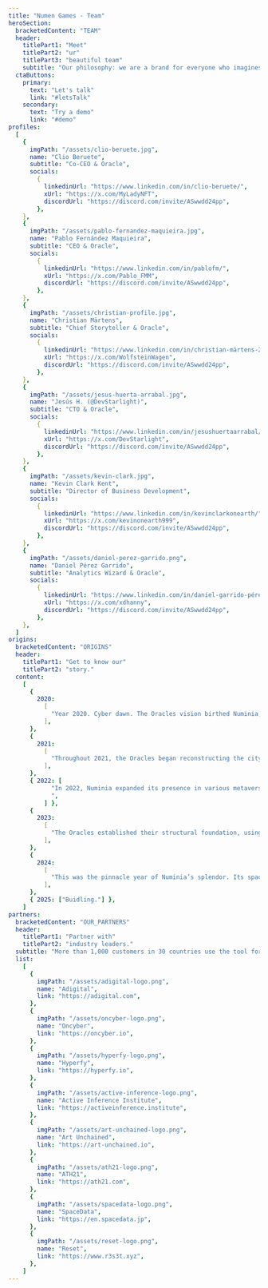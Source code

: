```yaml
---
title: "Numen Games - Team"
heroSection:
  bracketedContent: "TEAM"
  header:
    titlePart1: "Meet"
    titlePart2: "ur"
    titlePart3: "beautiful team"
    subtitle: "Our philosophy: we are a brand for everyone who imagines without limits."
  ctaButtons:
    primary:
      text: "Let's talk"
      link: "#letsTalk"
    secondary:
      text: "Try a demo"
      link: "#demo"
profiles:
  [
    {
      imgPath: "/assets/clio-beruete.jpg",
      name: "Clio Beruete",
      subtitle: "Co-CEO & Oracle",
      socials:
        {
          linkedinUrl: "https://www.linkedin.com/in/clio-beruete/",
          xUrl: "https://x.com/MyLadyNFT",
          discordUrl: "https://discord.com/invite/ASwwdd24pp",
        },
    },
    {
      imgPath: "/assets/pablo-fernandez-maquieira.jpg",
      name: "Pablo Fernández Maquieira",
      subtitle: "CEO & Oracle",
      socials:
        {
          linkedinUrl: "https://www.linkedin.com/in/pablofm/",
          xUrl: "https://x.com/Pablo_FMM",
          discordUrl: "https://discord.com/invite/ASwwdd24pp",
        },
    },
    {
      imgPath: "/assets/christian-profile.jpg",
      name: "Christian Märtens",
      subtitle: "Chief Storyteller & Oracle",
      socials:
        {
          linkedinUrl: "https://www.linkedin.com/in/christian-märtens-23471750/",
          xUrl: "https://x.com/WolfsteinWagen",
          discordUrl: "https://discord.com/invite/ASwwdd24pp",
        },
    },
    {
      imgPath: "/assets/jesus-huerta-arrabal.jpg",
      name: "Jesús H. (@DevStarlight)",
      subtitle: "CTO & Oracle",
      socials:
        {
          linkedinUrl: "https://www.linkedin.com/in/jesushuertaarrabal/",
          xUrl: "https://x.com/DevStarlight",
          discordUrl: "https://discord.com/invite/ASwwdd24pp",
        },
    },
    {
      imgPath: "/assets/kevin-clark.jpg",
      name: "Kevin Clark Kent",
      subtitle: "Director of Business Development",
      socials:
        {
          linkedinUrl: "https://www.linkedin.com/in/kevinclarkonearth/",
          xUrl: "https://x.com/kevinonearth999",
          discordUrl: "https://discord.com/invite/ASwwdd24pp",
        },
    },
    {
      imgPath: "/assets/daniel-perez-garrido.png",
      name: "Daniel Pérez Garrido",
      subtitle: "Analytics Wizard & Oracle",
      socials:
        {
          linkedinUrl: "https://www.linkedin.com/in/daniel-garrido-pérez/",
          xUrl: "https://x.com/xdhanny",
          discordUrl: "https://discord.com/invite/ASwwdd24pp",
        },
    },
  ]
origins:
  bracketedContent: "ORIGINS"
  header:
    titlePart1: "Get to know our"
    titlePart2: "story."
  content:
    [
      {
        2020:
          [
            "Year 2020. Cyber dawn. The Oracles vision birthed Numinia, a quest to level up organizations through digital interaction and gaming at the metaverse, inspired by role-playing adventures with passion for shaping the future for the ones to come.",
          ],
      },
      {
        2021:
          [
            "Throughout 2021, the Oracles began reconstructing the city of Numinia, recovering its history and legends from obscurity and creating its first digital records in the form of news. Guilds and factions were established in visionary spaces.",
          ],
      },
      { 2022: [
            "In 2022, Numinia expanded its presence in various metaverses and virtual environments, developing its first adventures and minigames by leveraging the resources of these visionary spaces. Initial gamified experiences were introduced on Discord.
            ",
          ] },
      {
        2023:
          [
            "The Oracles established their structural foundation, using System Thinking and Active Inference as guiding principles. Through these, they developed a system of Adventures, Missions, and incentives. Session Zero and Season One: Steiner’s Dreams were created.",
          ],
      },
      {
        2024:
          [
            "This was the pinnacle year of Numinia’s splendor. Its spaces took on complex forms in metaverses like Oncyber and Hyperfy, featuring diverse mechanics and 3D environments. The vision of its early days emerged with strength, illuminating the path to the future.",
          ],
      },
      { 2025: ["Buidling."] },
    ]
partners:
  bracketedContent: "OUR_PARTNERS"
  header:
    titlePart1: "Partner with"
    titlePart2: "industry leaders."
  subtitle: "More than 1,000 customers in 30 countries use the tool for their daily operations. They trust our solution for a critical process in their business, and we never fail them."
  list:
    [
      {
        imgPath: "/assets/adigital-logo.png",
        name: "Adigital",
        link: "https://adigital.com",
      },
      {
        imgPath: "/assets/oncyber-logo.png",
        name: "Oncyber",
        link: "https://oncyber.io",
      },
      {
        imgPath: "/assets/hyperfy-logo.png",
        name: "Hyperfy",
        link: "https://hyperfy.io",
      },
      {
        imgPath: "/assets/active-inference-logo.png",
        name: "Active Inference Institute",
        link: "https://activeinference.institute",
      },
      {
        imgPath: "/assets/art-unchained-logo.png",
        name: "Art Unchained",
        link: "https://art-unchained.io",
      },
      {
        imgPath: "/assets/ath21-logo.png",
        name: "ATH21",
        link: "https://ath21.com",
      },
      {
        imgPath: "/assets/spacedata-logo.png",
        name: "SpaceData",
        link: "https://en.spacedata.jp",
      },
      {
        imgPath: "/assets/reset-logo.png",
        name: "Reset",
        link: "https://www.r3s3t.xyz",
      },
    ]
---
```

